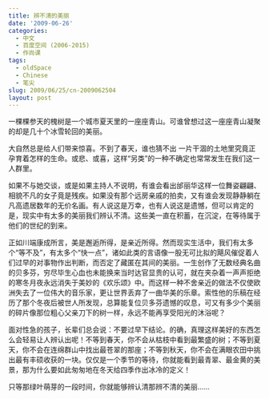 ```yaml
---
title: 辨不清的美丽
date: '2009-06-26'
categories:
  - 中文
  - 百度空间 (2006-2015)
  - 作尚课
tags:
  - oldSpace
  - Chinese
  - 笔尖
slug: 2009/06/25/cn-2009062504
layout: post
---
```

一棵棵参天的槐树是一个城市夏天里的一座座青山。可谁曾想过这一座座青山凝聚的却是几十个冰雪轮回的美丽。

 大自然总是给人们带来惊喜。不到了春天，谁也猜不出 一片干涸的土地里究竟正孕育着怎样的生命。或悲、或喜，这样“另类”的一种不确定也常常发生在我们这一人群里。

 如果不与她交谈，或是如果主持人不说明，有谁会看出邰丽华这样一位舞姿翩翩、相貌不凡的女子竟是残疾。如果没有那个远房亲戚的拍卖，又有谁会发现静静躺在凡高遗居数年的无价名画。有人说这是万幸，也有人说这是遗憾，但可以肯定的是，现实中有太多的美丽我们辨认不清。这些美一直在积蓄，在沉淀，在等待属于他们的世纪的到来。

 正如川端康成所言，美是邂逅所得，是亲近所得。然而现实生活中，我们有太多个“等不及”，有太多个“快一点”，诸如此类的言语像一股无可比拟的飓风催促着人们过早的对事物作出判断，而否定了藏匿在其间的美丽。一生创作了无数经典名曲的贝多芬，穷尽毕生心血也未能换来当时达官显贵的认可，就在夹杂着一声声拒绝的寒冬月夜永远消失于美妙的《欢乐颂》中。而这样一种不舍亲近的做法不仅使欧洲失去了一位伟大的音乐家，更让世界丢弃了一曲华美的乐章。索性他的乐稿在经历了那个冬夜后被世人所发现，总算能复位贝多芬遗憾的叹息，可又有多少个美丽的碎片像那位粗心父亲刀下的树一样，永远不能再享受阳光的沐浴呢？

 面对性急的孩子，长辈们总会说：不要过早下结论。的确，真理这样美好的东西怎么会轻易让人辨认出呢！不等到春天，你不会从枯枝中看到最繁盛的树；不等到夏天，你不会在连绵群山中找出最苍翠的那座；不等到秋天，你不会在满眼农田中挑出最有丰硕收获的一块。仅仅是一个季节的等待，你就能看到最青翠、最金黄的美景，那为什么要如此匆匆地在冬天给四季作出冰冷的定义！

 只等那绿叶萌芽的一段时间，你就能够辨认清那辨不清的美丽……
